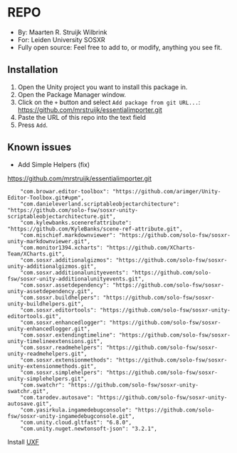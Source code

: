 # REPO

- By: Maarten R. Struijk Wilbrink
- For: Leiden University SOSXR
- Fully open source: Feel free to add to, or modify, anything you see fit.

## Installation
1. Open the Unity project you want to install this package in.
2. Open the Package Manager window.
3. Click on the `+` button and select `Add package from git URL...`: https://github.com/mrstruijk/essentialimporter.git
4. Paste the URL of this repo into the text field
5. Press `Add`.



## Known issues
- Add Simple Helpers (fix)

https://github.com/mrstruijk/essentialimporter.git

```
    "com.browar.editor-toolbox": "https://github.com/arimger/Unity-Editor-Toolbox.git#upm",
    "com.danieleverland.scriptableobjectarchitecture": "https://github.com/solo-fsw/sosxr-unity-scriptableobjectarchitecture.git",
    "com.kylewbanks.scenerefattribute": "https://github.com/KyleBanks/scene-ref-attribute.git",
    "com.mischief.markdownviewer": "https://github.com/solo-fsw/sosxr-unity-markdownviewer.git",
    "com.monitor1394.xcharts": "https://github.com/XCharts-Team/XCharts.git",
    "com.sosxr.additionalgizmos": "https://github.com/solo-fsw/sosxr-unity-additionalgizmos.git",
    "com.sosxr.additionalunityevents": "https://github.com/solo-fsw/sosxr-unity-additionalunityevents.git",
    "com.sosxr.assetdependency": "https://github.com/solo-fsw/sosxr-unity-assetdependency.git",
    "com.sosxr.buildhelpers": "https://github.com/solo-fsw/sosxr-unity-buildhelpers.git",
    "com.sosxr.editortools": "https://github.com/solo-fsw/sosxr-unity-editortools.git",
    "com.sosxr.enhancedlogger": "https://github.com/solo-fsw/sosxr-unity-enhancedlogger.git",
    "com.sosxr.extendingtimeline": "https://github.com/solo-fsw/sosxr-unity-timelineextensions.git",
    "com.sosxr.readmehelpers": "https://github.com/solo-fsw/sosxr-unity-readmehelpers.git",
    "com.sosxr.extensionmethods": "https://github.com/solo-fsw/sosxr-unity-extensionmethods.git",
    "com.sosxr.simplehelpers": "https://github.com/solo-fsw/sosxr-unity-simplehelpers.git",
    "com.swatchr": "https://github.com/solo-fsw/sosxr-unity-swatchr.git",
    "com.tarodev.autosave": "https://github.com/solo-fsw/sosxr-unity-autosave.git",
    "com.yasirkula.ingamedebugconsole": "https://github.com/solo-fsw/sosxr-unity-ingamedebugconsole.git",
    "com.unity.cloud.gltfast": "6.8.0",
    "com.unity.nuget.newtonsoft-json": "3.2.1",
```

Install [UXF](https://github.com/immersivecognition/unity-experiment-framework/releases/latest)

